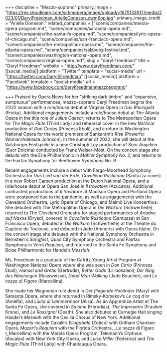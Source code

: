 +++
discipline = "Mezzo-soprano"
primary_image = "https://res.cloudinary.com/schmopera/image/upload/v1675133917/media/2023/01/DarylFreedman_ArielleDoneson_cwm6op.jpg"
primary_image_credit = "Arielle Doneson."
related_companies = ["scene/companies/merola-opera-program.md", "scene/companies/sarasota-opera.md", "scene/companies/the-santa-fe-opera.md", "scene/companies/lyric-opera-of-chicago.md", "scene/companies/san-francisco-opera.md", "scene/companies/the-metropolitan-opera.md", "scene/companies/the-atlanta-opera.md", "scene/companies/salzburg-festival.md", "scene/companies/washington-national-opera.md", "scene/companies/virginia-opera.md"]
slug = "daryl-freedman"
title = "Daryl Freedman"
website = "http://www.darylfreedman.com/"
[[social_media]]
platform = "Twitter"
template = "social-media"
url = "https://twitter.com/DarylSFreedman"
[[social_media]]
platform = "Facebook"
template = "social-media"
url = "https://www.facebook.com/darylfreedmanmezzosoprano"

+++
Praised by Opera News for her “striking dark timbre” and “expansive, sumptuous” performances, mezzo-soprano Daryl Freedman begins the 21/22 season with a role/house debut at Virginia Opera in _Das Rheingold_ (Fricka). Additional engagements include a role/house debut at The Atlanta Opera in the title role of _Julius Caesar_, returns to The Metropolitan Opera for _The Magic Flute_ (Third Lady) and rehearsal cover in the new McVicar production of _Don Carlos_ (Princess Eboli), and a return to Washington National Opera for the world premiere of Sankaram’s _Rise_ (Powerful Woman/Adelaide Johnson). In the summer of 2022, she will debut at the Salzburger Festspiele in a new Christoph Loy production of _Suor Angelica_ (Suor Dolcina) conducted by Franz Welser-Möst. On the concert stage she debuts with the Erie Philharmonic in _Mahler Symphony No. 2_, and returns to the Fairfax Symphony for Beethoven _Symphony No. 9_.

Recent engagements include a debut with Fargo-Moorhead Symphony Orchestra for _Das Lied von der Erde_, _Cavalleria Rusticana_ (Santuzza cover) in a new Robert Carsen production at the Dutch National Opera, and a role/house debut at Opera San José in _Il trovatore_ (Azucena). Additional contracted productions of _Il trovatore_ at Madison Opera and Portland Opera were postponed due to the pandemic, as well as engagements with the Cleveland Orchestra, Lyric Opera of Chicago, and Malmö Live Konserthus. She debuted with The Metropolitan Opera in _Die Walküre_ (Schwertleite), returned to The Cleveland Orchestra for staged performances of _Ariadne auf Naxos_ (Dryad), covered in _Cavalleria Rusticana_ (Santuzza) at San Francisco Opera, debuted in _Die Walküre_ (Schwertleite) at the Théâtre du Capitole de Toulouse, and debuted in _Aida_ (Amneris) with Opera Idaho. On the concert stage she debuted with the National Symphony Orchestra in Bernstein's _Songfest_, Quad City Symphony Orchestra and Fairfax Symphony in Verdi _Requiem_, and returned to the Santa Fe Symphony and Boise Philharmonic for Handel’s _Messiah_.

Ms. Freedman is a graduate of the Cafritz Young Artist Program at Washington National Opera where she was seen in _Don Carlo_ (Princess Eboli), _Hansel and Gretel_ (Gertrude), _Better Gods_ (Lili’uokalani), _Der Ring des Nibelungen_ (Rossweisse), _Dead Man Walking_ (Jade Boucher), and _Le nozze di Figaro_ (Marcellina).

She made her Wagnerian role debut in _Der fliegende Holländer_ (Mary) with Sarasota Opera, where she returned in Rimsky-Korsakov’s _Le coq d’or_ (Amelfa), and _Lucia di Lammermoor_ (Alisa). As an Apprentice Artist at The Santa Fe Opera, she covered in _Salome_ (Herodias), _The Impresario_ (Fraulein Krone), and _Le Rossignol_ (Death). She also debuted at Carnegie Hall singing Handel’s _Messiah_ with the Cecilia Chorus of New York. Additional engagements include Cavalli’s _Eliogabalo_ (Zotico) with Gotham Chamber Opera, Mozart’s _Requiem_ with the Florida Orchestra, _Le nozze di Figaro (_Marcellina) with the Merola Opera Program, Telemann’s _Orpheus_ (Ascalax) with New York City Opera, and _Luisa Miller_ (Federica) and _The Magic Flute_ (Third Lady) with Chautauqua Opera.